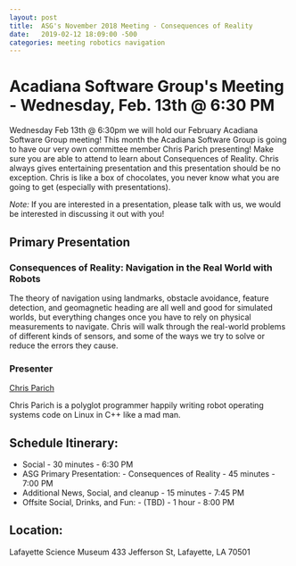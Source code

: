 ```yaml
---
layout: post
title:  ASG's November 2018 Meeting - Consequences of Reality
date:   2019-02-12 18:09:00 -500
categories: meeting robotics navigation
---
```

# Acadiana Software Group's Meeting - Wednesday, Feb. 13th @ 6:30 PM

Wednesday Feb 13th @ 6:30pm we will hold our February Acadiana Software Group meeting! This month the Acadiana Software Group is going to have our very own committee member Chris Parich presenting! Make sure you are able to attend to learn about Consequences of Reality. Chris always gives entertaining presentation and this presentation should be no exception. Chris is like a box of chocolates, you never know what you are going to get (especially with presentations).

*Note:* If you are interested in a presentation, please talk with us, we would be interested in discussing it out with you!

## Primary Presentation

### Consequences of Reality: Navigation in the Real World with Robots

The theory of navigation using landmarks, obstacle avoidance, feature detection, and geomagnetic heading are all well and good for simulated worlds, but everything changes once you have to rely on physical measurements to navigate. Chris will walk through the real-world problems of different kinds of sensors, and some of the ways we try to solve or reduce the errors they cause.

### Presenter

[Chris Parich](https://parich.us/)

Chris Parich is a polyglot programmer happily writing robot operating systems code on Linux in C++ like a mad man.

## Schedule Itinerary:

* Social - 30 minutes - 6:30 PM
* ASG Primary Presentation: - Consequences of Reality - 45 minutes - 7:00 PM
* Additional News, Social, and cleanup - 15 minutes - 7:45 PM
* Offsite Social, Drinks, and Fun: - (TBD) - 1 hour - 8:00 PM

## Location:

Lafayette Science Museum
433 Jefferson St, 
Lafayette, LA 70501
